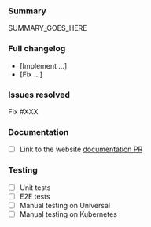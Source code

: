 ### Summary

SUMMARY_GOES_HERE

### Full changelog

* [Implement ...]
* [Fix ...]

### Issues resolved

Fix #XXX

### Documentation

- [ ] Link to the website [documentation PR](https://github.com/Kong/docs.konghq.com/pull/XXX)

### Testing

- [ ] Unit tests
- [ ] E2E tests
- [ ] Manual testing on Universal
- [ ] Manual testing on Kubernetes

